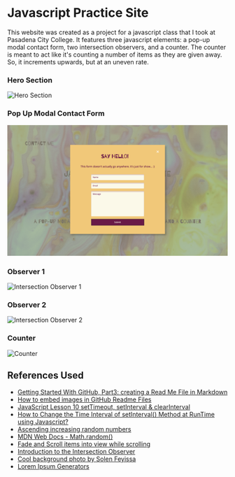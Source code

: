 # Javascript Practice Site

This website was created as a project for a javascript class that I took at Pasadena City College. It features three javascript elements: a pop-up modal contact form, two intersection observers, and a counter.
The counter is meant to act like it's counting a number of items as they are given away. So, it increments upwards, but at an uneven rate. 

### Hero Section
![Hero Section](images/hero.png)

### Pop Up Modal Contact Form
![Pop up Modal Contact Form](images/pop-up.png)

### Observer 1
![Intersection Observer 1](images/observer1.png)

### Observer 2
![Intersection Observer 2](images.observer2.png)

### Counter
![Counter](images/counter.png)

## References Used

* [Getting Started With GitHub, Part3: creating a Read Me File in Markdown](https://youtu.be/yXY3f9jw7fg)
* [How to embed images in GitHub Readme Files](https://youtu.be/R6euByfGaN4)
* [JavaScript Lesson 10 setTimeout, setInterval & clearInterval](https://youtu.be/BVALvvy5bZY)
* [How to Change the Time Interval of setInterval() Method at RunTime using Javascript?](https://www.geeksforgeeks.org/how-to-change-the-time-interval-of-setinterval-method-at-runtime-using-javascript/)
* [Ascending increasing random numbers](https://stackoverflow.com/questions/23022436/ascending-increasing-random-numbers)
* [MDN Web Docs - Math.random()](https://developer.mozilla.org/en-US/docs/Web/JavaScript/Reference/Global_Objects/Math/random)
* [Fade and Scroll items into view while scrolling](https://youtu.be/huVJW23JHKQ)
* [Introduction to the Intersection Observer](https://youtu.be/T8EYosX4NOo)
* [Cool background photo by Solen Feyissa](https://unsplash.com/photos/kVG0XF8j5ao)
* [Lorem Ipsum Generators](https://loremipsum.io/ultimate-list-of-lorem-ipsum-generators/)
